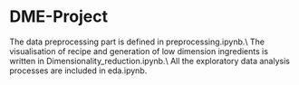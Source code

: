 # DME-Project

The data preprocessing part is defined in preprocessing.ipynb.\\
The visualisation of recipe and generation of low dimension ingredients is written in Dimensionality_reduction.ipynb.\\
All the exploratory data analysis processes are included in eda.ipynb.
